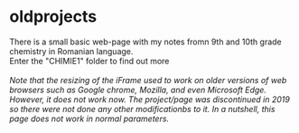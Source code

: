 # oldprojects
There is a small basic web-page with my notes fromn 9th and 10th grade chemistry in Romanian language.<br>
Enter the "CHIMIE1" folder to find out more <br>
<br>
<i>Note that the resizing of the iFrame used to work on older versions of web browsers such as Google chrome, Mozilla, and even Microsoft Edge. However, it does not work now. The project/page was discontinued in 2019 so there were not done any other modificationbs to it. In a nutshell, this page does not work in normal parameters.</i>
